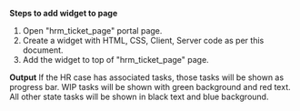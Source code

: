 **Steps to add widget to page**
1. Open "hrm_ticket_page" portal page.
2. Create a widget with HTML, CSS, Client, Server code as per this document.
3. Add the widget to top of "hrm_ticket_page" page.

**Output**
If the HR case has associated tasks, those tasks will be shown as progress bar.
WIP tasks will be shown with green background and red text.
All other state tasks will be shown in black text and blue background.
